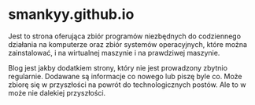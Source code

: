 # smankyy.github.io
Jest to strona oferująca zbiór programów niezbędnych do codziennego działania na komputerze oraz zbiór systemów operacyjnych, które można zainstalować, i na wirtualnej maszynie i na prawdziwej maszynie.

Blog jest jakby dodatkiem strony, który nie jest prowadzony zbytnio regularnie. Dodawane są informacje co nowego lub piszę byle co. Może zbiorę się w przyszłości na powrót do technologicznych postów. Ale to w może nie dalekiej przyszłości.
